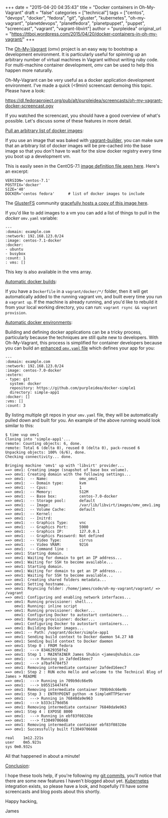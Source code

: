 +++
date = "2015-04-20 04:35:43"
title = "Docker containers in Oh-My-Vagrant"
draft = "false"
categories = ["technical"]
tags = ["centos", "devops", "docker", "fedora", "git", "gluster", "kubernetes", "oh-my-vagrant", "planetdevops", "planetfedora", "planetpuppet", "puppet", "screencast", "vagrant", "vagrant-libvirt"]
author = "purpleidea"
original_url = "https://ttboj.wordpress.com/2015/04/20/docker-containers-in-oh-my-vagrant/"
+++

The <a href="https://github.com/purpleidea/oh-my-vagrant">Oh-My-Vagrant</a> (omv) project is an easy way to bootstrap a development environment. It is particularly useful for spinning up an arbitrary number of virtual machines in Vagrant without writing ruby code. For multi-machine container development, <em>omv</em> can be used to help this happen more naturally.

Oh-My-Vagrant can be very useful as a docker application development environment. I've made a quick (<9min) screencast demoing this topic. Please have a look:

<a href="https://dl.fedoraproject.org/pub/alt/purpleidea/screencasts/oh-my-vagrant-docker-screencast.ogv">https://dl.fedoraproject.org/pub/alt/purpleidea/screencasts/oh-my-vagrant-docker-screencast.ogv</a>

If you watched the screencast, you should have a good overview of what's possible. Let's discuss some of these features in more detail.

<span style="text-decoration:underline;">Pull an arbitrary list of docker images</span>:

If you use an image that was baked with <a href="https://github.com/purpleidea/vagrant-builder">vagrant-builder</a>, you can make sure that an arbitrary list of docker images will be pre-cached into the base image so that you don't have to wait for the slow docker registry every time you boot up a development vm.

This is easily seen in the CentOS-7.1 <a href="https://github.com/purpleidea/vagrant-builder/blob/master/v7/versions/centos-7.1-docker.sh#L15">image definition file seen here</a>. Here's an excerpt:
```
VERSION='centos-7.1'
POSTFIX='docker'
SIZE='40'
DOCKER='centos fedora'		# list of docker images to include
```
The <a href="https://www.gluster.org/">GlusterFS</a> community <a href="https://dl.fedoraproject.org/pub/alt/purpleidea/vagrant/centos-7.1-docker/">gracefully hosts a copy of this image here</a>.

If you'd like to add images to a vm you can add a list of things to pull in the <em>docker</em> <code>omv.yaml</code> variable:
```
---
:domain: example.com
:network: 192.168.123.0/24
:image: centos-7.1-docker
:docker:
- ubuntu
- busybox
:count: 1
: vms: []
```
This key is also available in the vms array.<em>
</em>

<span style="text-decoration:underline;">Automatic docker builds</span>:

If you have a <code>Dockerfile</code> in a <code>vagrant/docker/*/</code> folder, then it will get automatically added to the running vagrant vm, and built every time you run a <code>vagrant up</code>. If the machine is already running, and you'd like to rebuild it from your local working directory, you can run: <code>vagrant rsync && vagrant provision</code>.

<span style="text-decoration:underline;">Automatic docker environments</span>:

Building and defining docker applications can be a tricky process, particularly because the techniques are still quite new to developers. With Oh-My-Vagrant, this process is simplified for container developers because you can build an <a href="https://github.com/purpleidea/oh-my-vagrant/blob/master/examples/docker-build.yaml#L9">enhanced <code>omv.yaml</code> file</a> which defines your app for you:
```
---
:domain: example.com
:network: 192.168.123.0/24
:image: centos-7.0-docker
:extern:
- type: git
  system: docker
  repository: https://github.com/purpleidea/docker-simple1
  directory: simple-app1
:docker: []
:vms: []
:count: 3
```
By listing multiple git repos in your <code>omv.yaml</code> file, they will be automatically pulled down and built for you. An example of the above running would look similar to this:
```
$ time vup omv1
Cloning into 'simple-app1'...
remote: Counting objects: 6, done.
remote: Total 6 (delta 0), reused 0 (delta 0), pack-reused 6
Unpacking objects: 100% (6/6), done.
Checking connectivity... done.

Bringing machine 'omv1' up with 'libvirt' provider...
==> omv1: Creating image (snapshot of base box volume).
==> omv1: Creating domain with the following settings...
==> omv1:  -- Name:              omv_omv1
==> omv1:  -- Domain type:       kvm
==> omv1:  -- Cpus:              1
==> omv1:  -- Memory:            512M
==> omv1:  -- Base box:          centos-7.0-docker
==> omv1:  -- Storage pool:      default
==> omv1:  -- Image:             /var/lib/libvirt/images/omv_omv1.img
==> omv1:  -- Volume Cache:      default
==> omv1:  -- Kernel:            
==> omv1:  -- Initrd:            
==> omv1:  -- Graphics Type:     vnc
==> omv1:  -- Graphics Port:     5900
==> omv1:  -- Graphics IP:       127.0.0.1
==> omv1:  -- Graphics Password: Not defined
==> omv1:  -- Video Type:        cirrus
==> omv1:  -- Video VRAM:        9216
==> omv1:  -- Command line : 
==> omv1: Starting domain.
==> omv1: Waiting for domain to get an IP address...
==> omv1: Waiting for SSH to become available...
==> omv1: Starting domain.
==> omv1: Waiting for domain to get an IP address...
==> omv1: Waiting for SSH to become available...
==> omv1: Creating shared folders metadata...
==> omv1: Setting hostname...
==> omv1: Rsyncing folder: /home/james/code/oh-my-vagrant/vagrant/ => /vagrant
==> omv1: Configuring and enabling network interfaces...
==> omv1: Running provisioner: shell...
    omv1: Running: inline script
==> omv1: Running provisioner: docker...
    omv1: Configuring Docker to autostart containers...
==> omv1: Running provisioner: docker...
    omv1: Configuring Docker to autostart containers...
==> omv1: Building Docker images...
==> omv1: -- Path: /vagrant/docker/simple-app1
==> omv1: Sending build context to Docker daemon 54.27 kB
==> omv1: Sending build context to Docker daemon 
==> omv1: Step 0 : FROM fedora
==> omv1:  ---> 834629358fe2
==> omv1: Step 1 : MAINTAINER James Shubin <james@shubin.ca>
==> omv1:  ---> Running in 2afded16eec7
==> omv1:  ---> a7baf4784f57
==> omv1: Removing intermediate container 2afded16eec7
==> omv1: Step 2 : RUN echo Hello and welcome to the Technical Blog of James > README
==> omv1:  ---> Running in 709b9dc66e9b
==> omv1:  ---> b955154474f4
==> omv1: Removing intermediate container 709b9dc66e9b
==> omv1: Step 3 : ENTRYPOINT python -m SimpleHTTPServer
==> omv1:  ---> Running in 76840da9e963
==> omv1:  ---> b333c179dd56
==> omv1: Removing intermediate container 76840da9e963
==> omv1: Step 4 : EXPOSE 8000
==> omv1:  ---> Running in ebf83f08328e
==> omv1:  ---> f13049706668
==> omv1: Removing intermediate container ebf83f08328e
==> omv1: Successfully built f13049706668

real	1m12.221s
user	0m5.923s
sys	0m0.932s
```
All that happened in about a minute!

<span style="text-decoration:underline;">Conclusion</span>:

I hope these tools help, if you're following my <a href="https://github.com/purpleidea/oh-my-vagrant">git commits</a>, you'll notice that there are some new features I haven't blogged about yet. <a href="http://kubernetes.io/">Kubernetes</a> integration exists, so please have a look, and hopefully I'll have some screencasts and blog posts about this shortly.

Happy hacking,

James

